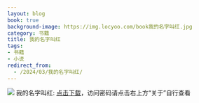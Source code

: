 ```yaml
---
layout: blog
book: true
background-image: https://img.locyoo.com/book我的名字叫红.jpg
category: 书籍
title: 我的名字叫红
tags:
- 书籍
- 小说
redirect_from:
  - /2024/03/我的名字叫红/
---
```

![](https://img.locyoo.com/book我的名字叫红.jpg)
我的名字叫红: <a name = "ref1" href="https://url18.ctfile.com/f/50983618-1345419385-ad0751?p=3619">点击下载</a>，访问密码请点击右上方“关于”自行查看